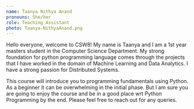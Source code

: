 ```yaml
---
name: Taanya Nithya Anand
pronouns: She/her 
role: Teaching Assistant
photo: Taanya-NithyaAnand.png
---
```


Hello everyone, welcome to CSW8! My name is Taanya and I am a 1st year masters student in the Computer Science Department. My strong foundation for python
programming language comes through the projects that I have worked in the domain of Machine Learning and Data Analytics. I have a strong passion for Distributed Systems.

This course will introduce you to programming fundamentals using Python. As a beginner it can be overwhelming in the initial phase. But I am sure you are going to enjoy the course
and be in a good place wrt Python Programming by the end. Please feel free to reach out for any queries.

